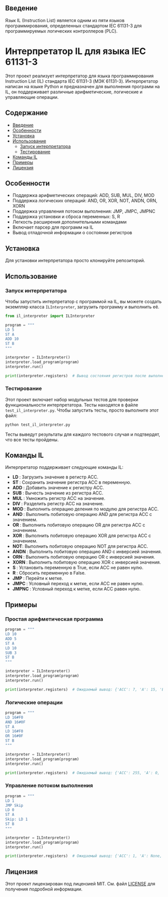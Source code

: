 ## Введение

Язык IL (Instruction List) является одним из пяти языков программирования, определенных стандартом IEC 61131-3 для программируемых логических контроллеров (PLC).

# Интерпретатор IL для языка IEC 61131-3

Этот проект реализует интерпретатор для языка программирования Instruction List (IL) стандарта IEC 61131-3 (МЭК 61131-3). Интерпретатор написан на языке Python и предназначен для выполнения программ на IL, он поддерживает различные арифметические, логические и управляющие операции.

## Содержание

- [Введение](#введение)
- [Особенности](#особенности)
- [Установка](#установка)
- [Использование](#использование)
  - [Запуск интерпретатора](#запуск-интерпретатора)
  - [Тестирование](#тестирование)
- [Команды IL](#команды-il)
- [Примеры](#примеры)
- [Лицензия](#лицензия)

## Особенности

- Поддержка арифметических операций: ADD, SUB, MUL, DIV, MOD
- Поддержка логических операций: AND, OR, XOR, NOT, ANDN, ORN, XORN
- Поддержка управления потоком выполнения: JMP, JMPC, JMPNC
- Поддержка установки и сброса переменных: S, R
- Легкость расширения дополнительными командами
- Включает парсер для программ на IL
- Вывод отладочной информации о состоянии регистров

## Установка

Для установки интерпретатора просто клонируйте репозиторий.

## Использование

### Запуск интерпретатора

Чтобы запустить интерпретатор с программой на IL, вы можете создать экземпляр класса `ILInterpreter`, загрузить программу и выполнить её.

```python
from il_interpreter import ILInterpreter

program = """
LD 5
ST A
ADD 10
ST B
"""

interpreter = ILInterpreter()
interpreter.load_program(program)
interpreter.run()

print(interpreter.registers)  # Вывод состояния регистров после выполнения
```

### Тестирование

Этот проект включает набор модульных тестов для проверки функциональности интерпретатора. Тесты находятся в файле `test_il_interpreter.py`. Чтобы запустить тесты, просто выполните этот файл:

```sh
python test_il_interpreter.py
```

Тесты выведут результаты для каждого тестового случая и подтвердят, что все тесты пройдены.

## Команды IL

Интерпретатор поддерживает следующие команды IL:

- **LD <value>**: Загрузить значение в регистр ACC.
- **ST <variable>**: Сохранить значение регистра ACC в переменную.
- **ADD <value>**: Добавить значение к регистру ACC.
- **SUB <value>**: Вычесть значение из регистра ACC.
- **MUL <value>**: Умножить регистр ACC на значение.
- **DIV <value>**: Разделить регистр ACC на значение.
- **MOD <value>**: Выполнить операцию деления по модулю для регистра ACC.
- **AND <value>**: Выполнить побитовую операцию AND для регистра ACC с значением.
- **OR <value>**: Выполнить побитовую операцию OR для регистра ACC с значением.
- **XOR <value>**: Выполнить побитовую операцию XOR для регистра ACC с значением.
- **NOT**: Выполнить побитовую операцию NOT для регистра ACC.
- **ANDN <value>**: Выполнить побитовую операцию AND с инверсией значения.
- **ORN <value>**: Выполнить побитовую операцию OR с инверсией значения.
- **XORN <value>**: Выполнить побитовую операцию XOR с инверсией значения.
- **S <variable>**: Установить переменную в True, если ACC не равен нулю.
- **R <variable>**: Сбросить переменную в False.
- **JMP <label>**: Перейти к метке.
- **JMPC <label>**: Условный переход к метке, если ACC не равен нулю.
- **JMPNC <label>**: Условный переход к метке, если ACC равен нулю.

## Примеры

### Простая арифметическая программа

```python
program = """
LD 10
ADD 5
ST A
LD 10
SUB 3
ST B
"""

interpreter = ILInterpreter()
interpreter.load_program(program)
interpreter.run()

print(interpreter.registers)  # Ожидаемый вывод: {'ACC': 7, 'A': 15, 'B': 7}
```

### Логические операции

```python
program = """
LD 16#F0
AND 16#0F
ST A
LD 16#F0
OR 16#0F
ST B
"""

interpreter = ILInterpreter()
interpreter.load_program(program)
interpreter.run()

print(interpreter.registers)  # Ожидаемый вывод: {'ACC': 255, 'A': 0, 'B': 255}
```

### Управление потоком выполнения

```python
program = """
LD 1
JMP Skip
LD 0
ST A
Skip: LD 1
ST B
"""

interpreter = ILInterpreter()
interpreter.load_program(program)
interpreter.run()

print(interpreter.registers)  # Ожидаемый вывод: {'ACC': 1, 'A': None, 'B': 1}
```

## Лицензия

Этот проект лицензирован под лицензией MIT. См. файл [LICENSE](LICENSE) для получения подробной информации.